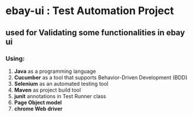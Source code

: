 # ebay-ui : Test Automation Project
## used for Validating some functionalities in ebay ui
### Using: 
1. **Java** as a programming language
2. **Cucumber** as a tool that supports Behavior-Driven Development (BDD)
3. **Selenium** as an automated testing tool
4. **Maven** as project build tool
5. **junit** annotations in Test Runner class
6. **Page Object model**
7. **chrome Web driver** 
